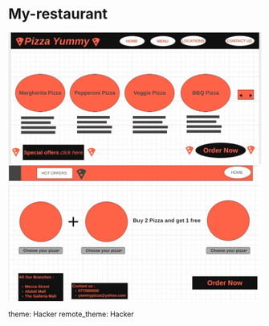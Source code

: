 # My-restaurant

 ![My Image](./home_page.jpg)
 ![My Image](./offers.jpg)
 
 theme: Hacker
 remote_theme: Hacker
 
